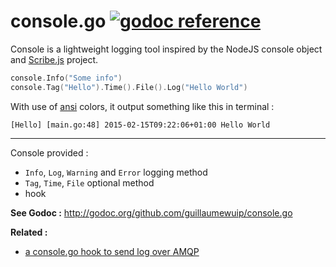 # console.go [![godoc reference](https://godoc.org/github.com/guillaumewuip/console.go?status.png)](http://godoc.org/github.com/guillaumewuip/console.go)

Console is a lightweight logging tool inspired by the NodeJS console object
and [Scribe.js](http://github.com/bluejamesbond/scribe.js) project.

```go
console.Info("Some info")
console.Tag("Hello").Time().File().Log("Hello World")
```

With use of [ansi](https://github.com/mgutz/ansi) colors, it output something like this in terminal :

```text
[Hello] [main.go:48] 2015-02-15T09:22:06+01:00 Hello World
```

----

Console provided :

- `Info`, `Log`, `Warning` and `Error` logging method
- `Tag`, `Time`, `File` optional method
- hook

**See Godoc :** http://godoc.org/github.com/guillaumewuip/console.go

**Related :**
- [a console.go hook to send log over AMQP](https://github.com/guillaumewuip/console_scribeAmqp)

